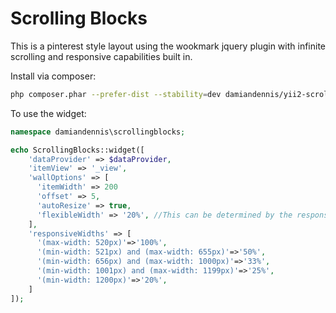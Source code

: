 Scrolling Blocks
===============

This is a pinterest style layout using the wookmark jquery plugin with infinite scrolling and responsive capabilities built in.

Install via composer:

```sh
php composer.phar --prefer-dist --stability=dev damiandennis/yii2-scrollingblocks
```

To use the widget:

```php
namespace damiandennis\scrollingblocks;

echo ScrollingBlocks::widget([
    'dataProvider' => $dataProvider,
    'itemView' => '_view',
    'wallOptions' => [
      'itemWidth' => 200
      'offset' => 5,
      'autoResize' => true,
      'flexibleWidth' => '20%', //This can be determined by the responsive widths below.
    ],
    'responsiveWidths' => [
      '(max-width: 520px)'=>'100%',
      '(min-width: 521px) and (max-width: 655px)'=>'50%',
      '(min-width: 656px) and (max-width: 1000px)'=>'33%',
      '(min-width: 1001px) and (max-width: 1199px)'=>'25%',
      '(min-width: 1200px)'=>'20%',
    ]
]);
```

